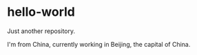# hello-world
Just another repository.

I'm from China, currently working in Beijing, the capital of China.


